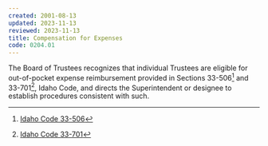 ```yaml
---
created: 2001-08-13
updated: 2023-11-13
reviewed: 2023-11-13
title: Compensation for Expenses
code: 0204.01
---
```


The Board of Trustees recognizes that individual Trustees are eligible for out-of-pocket expense reimbursement provided in Sections 33-506[^ic-33-506] and 33-701[^ic-33-701], Idaho Code, and directs the Superintendent or designee to establish procedures consistent with such.

[^ic-33-506]: [Idaho Code 33-506](https://legislature.idaho.gov/statutesrules/idstat/title33/t33ch5/sect33-701/)
[^ic-33-701]: [Idaho Code 33-701](https://legislature.idaho.gov/statutesrules/idstat/title33/t33ch5/sect33-701/)
